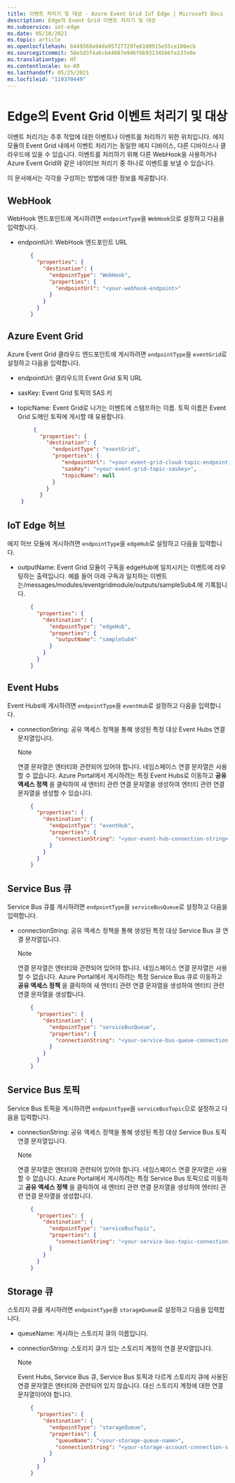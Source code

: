 ```yaml
---
title: 이벤트 처리기 및 대상 - Azure Event Grid IoT Edge | Microsoft Docs
description: Edge의 Event Grid 이벤트 처리기 및 대상
ms.subservice: iot-edge
ms.date: 05/10/2021
ms.topic: article
ms.openlocfilehash: b449368a94da95727729fe6100915e55ce106ecb
ms.sourcegitcommit: 58e5d3f4a6cb44607e946f6b931345b6fe237e0e
ms.translationtype: HT
ms.contentlocale: ko-KR
ms.lasthandoff: 05/25/2021
ms.locfileid: "110370449"
---
```

# <a name="event-handlers-and-destinations-in-event-grid-on-edge"></a>Edge의 Event Grid 이벤트 처리기 및 대상

이벤트 처리기는 추후 작업에 대한 이벤트나 이벤트를 처리하기 위한 위치입니다. 에지 모듈의 Event Grid 내에서 이벤트 처리기는 동일한 에지 디바이스, 다른 디바이스나 클라우드에 있을 수 있습니다. 이벤트를 처리하기 위해 다른 WebHook을 사용하거나 Azure Event Grid와 같은 네이티브 처리기 중 하나로 이벤트를 보낼 수 있습니다.

이 문서에서는 각각을 구성하는 방법에 대한 정보를 제공합니다.

## <a name="webhook"></a>WebHook

WebHook 엔드포인트에 게시하려면 `endpointType`을 `WebHook`으로 설정하고 다음을 입력합니다.

* endpointUrl: WebHook 엔드포인트 URL

    ```json
        {
          "properties": {
            "destination": {
              "endpointType": "WebHook",
              "properties": {
                "endpointUrl": "<your-webhook-endpoint>"
              }
            }
          }
        }
    ```

## <a name="azure-event-grid"></a>Azure Event Grid

Azure Event Grid 클라우드 엔드포인트에 게시하려면 `endpointType`을 `eventGrid`로 설정하고 다음을 입력합니다.

* endpointUrl: 클라우드의 Event Grid 토픽 URL
* sasKey: Event Grid 토픽의 SAS 키
* topicName: Event Grid로 나가는 이벤트에 스탬프하는 이름. 토픽 이름은 Event Grid 도메인 토픽에 게시할 때 유용합니다.

   ```json
        {
          "properties": {
            "destination": {
              "endpointType": "eventGrid",
              "properties": {
                 "endpointUrl": "<your-event-grid-cloud-topic-endpoint-url>?api-version=2018-01-01",
                 "sasKey": "<your-event-grid-topic-saskey>",
                 "topicName": null
              }
            }
          }
    }
   ```

## <a name="iot-edge-hub"></a>IoT Edge 허브

에지 허브 모듈에 게시하려면 `endpointType`을 `edgeHub`로 설정하고 다음을 입력합니다.

* outputName: Event Grid 모듈이 구독을 edgeHub에 일치시키는 이벤트에 라우팅하는 출력입니다. 예를 들어 아래 구독과 일치하는 이벤트는/messages/modules/eventgridmodule/outputs/sampleSub4.에 기록됩니다.

    ```json
        {
          "properties": {
            "destination": {
              "endpointType": "edgeHub",
              "properties": {
                "outputName": "sampleSub4"
              }
            }
          }
        }
    ```

## <a name="event-hubs"></a>Event Hubs

Event Hubs에 게시하려면 `endpointType`을 `eventHub`로 설정하고 다음을 입력합니다.

* connectionString: 공유 액세스 정책을 통해 생성된 특정 대상 Event Hubs 연결 문자열입니다.

    >[!NOTE]
    > 연결 문자열은 엔터티와 관련되어 있어야 합니다. 네임스페이스 연결 문자열은 사용할 수 없습니다. Azure Portal에서 게시하려는 특정 Event Hubs로 이동하고 **공유 액세스 정책** 을 클릭하여 새 엔터티 관련 연결 문자열을 생성하여 엔터티 관련 연결 문자열을 생성할 수 있습니다.

    ```json
        {
          "properties": {
            "destination": {
              "endpointType": "eventHub",
              "properties": {
                "connectionString": "<your-event-hub-connection-string>"
              }
            }
          }
        }
    ```

## <a name="service-bus-queues"></a>Service Bus 큐

Service Bus 큐를 게시하려면 `endpointType`을 `serviceBusQueue`로 설정하고 다음을 입력합니다.

* connectionString: 공유 액세스 정책을 통해 생성된 특정 대상 Service Bus 큐 연결 문자열입니다.

    >[!NOTE]
    > 연결 문자열은 엔터티와 관련되어 있어야 합니다. 네임스페이스 연결 문자열은 사용할 수 없습니다. Azure Portal에서 게시하려는 특정 Service Bus 큐로 이동하고 **공유 액세스 정책** 을 클릭하여 새 엔터티 관련 연결 문자열을 생성하여 엔터티 관련 연결 문자열을 생성합니다.

    ```json
        {
          "properties": {
            "destination": {
              "endpointType": "serviceBusQueue",
              "properties": {
                "connectionString": "<your-service-bus-queue-connection-string>"
              }
            }
          }
        }
    ```

## <a name="service-bus-topics"></a>Service Bus 토픽

Service Bus 토픽을 게시하려면 `endpointType`을 `serviceBusTopic`으로 설정하고 다음을 입력합니다.

* connectionString: 공유 액세스 정책을 통해 생성된 특정 대상 Service Bus 토픽 연결 문자열입니다.

    >[!NOTE]
    > 연결 문자열은 엔터티와 관련되어 있어야 합니다. 네임스페이스 연결 문자열은 사용할 수 없습니다. Azure Portal에서 게시하려는 특정 Service Bus 토픽으로 이동하고 **공유 액세스 정책** 을 클릭하여 새 엔터티 관련 연결 문자열을 생성하여 엔터티 관련 연결 문자열을 생성합니다.

    ```json
        {
          "properties": {
            "destination": {
              "endpointType": "serviceBusTopic",
              "properties": {
                "connectionString": "<your-service-bus-topic-connection-string>"
              }
            }
          }
        }
    ```

## <a name="storage-queues"></a>Storage 큐

스토리지 큐를 게시하려면 `endpointType`을 `storageQueue`로 설정하고 다음을 입력합니다.

* queueName: 게시하는 스토리지 큐의 이름입니다.
* connectionString: 스토리지 큐가 있는 스토리지 계정의 연결 문자열입니다.

    >[!NOTE]
    > Event Hubs, Service Bus 큐, Service Bus 토픽과 다르게 스토리지 큐에 사용된 연결 문자열은 엔터티와 관련되어 있지 않습니다. 대신 스토리지 계정에 대한 연결 문자열이어야 합니다.

    ```json
        {
          "properties": {
            "destination": {
              "endpointType": "storageQueue",
              "properties": {
                "queueName": "<your-storage-queue-name>",
                "connectionString": "<your-storage-account-connection-string>"
              }
            }
          }
        }
    ```